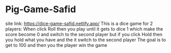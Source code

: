 # Pig-Game-Safid
site link: https://dice-game-safid.netlify.app/
This is a dice game for 2 players:
When click Roll then you play until it gets to dice 1 which make the score become 0 and switch to the second player
but if you click Hold then you hold what you have and the it switch to the second player
The goal is to get to 100 and then you the player win the game 
